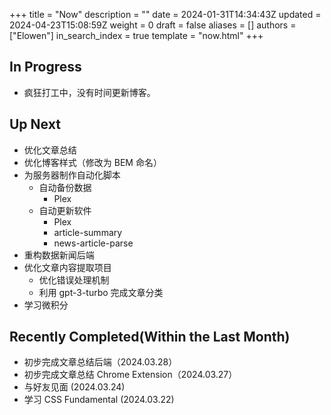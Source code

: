 +++
title = "Now"
description = ""
date = 2024-01-31T14:34:43Z
updated = 2024-04-23T15:08:59Z
weight = 0
draft = false
aliases = []
authors = ["Elowen"]
in_search_index = true
template = "now.html"
+++

## In Progress

- 疯狂打工中，没有时间更新博客。

## Up Next

- 优化文章总结
- 优化博客样式（修改为 BEM 命名）
- 为服务器制作自动化脚本
  - 自动备份数据
    - Plex
  - 自动更新软件
    - Plex
    - article-summary
    - news-article-parse
- 重构数据新闻后端
- 优化文章内容提取项目
  - 优化错误处理机制
  - 利用 gpt-3-turbo 完成文章分类
- 学习微积分

## Recently Completed(Within the Last Month)

- 初步完成文章总结后端（2024.03.28）
- 初步完成文章总结 Chrome Extension（2024.03.27）
- 与好友见面 (2024.03.24)
- 学习 CSS Fundamental (2024.03.22)
